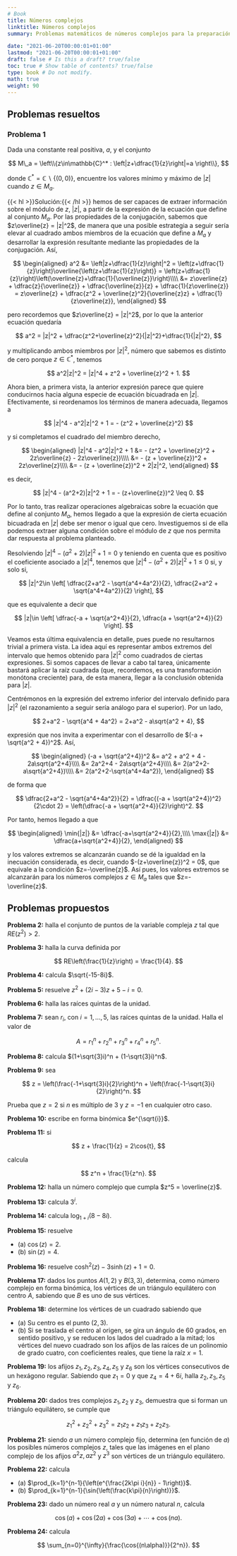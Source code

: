 ```yaml
---
# Book
title: Números complejos
linktitle: Números complejos
summary: Problemas matemáticos de números complejos para la preparación de oposiciones al cuerpo de profesores de Enseñanza Secundaria, en la especialidad de matemáticas.

date: "2021-06-20T00:00:01+01:00"
lastmod: "2021-06-20T00:00:01+01:00"
draft: false # Is this a draft? true/false
toc: true # Show table of contents? true/false
type: book # Do not modify.
math: true
weight: 90
---
```


## Problemas resueltos

### Problema 1

Dada una constante real positiva, $a$, y el conjunto 

$$
M\_a = \left\\{z\in\mathbb{C}^* : \left|z+\dfrac{1}{z}\right|=a \right\\},
$$ 

donde $\mathbb{C}^* = \mathbb{C}\backslash\{(0,0)\}$, encuentre los valores mínimo y máximo de $|z|$ cuando $z\in M_a$. 

{{< hl >}}Solución:{{< /hl >}} hemos de ser capaces de extraer información sobre el módulo de $z$, $|z|$, a partir de la expresión de la ecuación que define al conjunto $M_a$. Por las propiedades de la conjugación, sabemos que $z\overline{z} = |z|^2$, de manera que una posible estrategia a seguir sería elevar al cuadrado ambos miembros de la ecuación que define a $M_a$ y desarrollar la expresión resultante mediante las propiedades de la conjugación. Así,

$$
\begin{aligned}
a^2 &= \left|z+\dfrac{1}{z}\right|^2 = \left(z+\dfrac{1}{z}\right)\overline{\left(z+\dfrac{1}{z}\right)} = \left(z+\dfrac{1}{z}\right)\left(\overline{z}+\dfrac{1}{\overline{z}}\right)\\\\ &= z\overline{z} + \dfrac{z}{\overline{z}} + \dfrac{\overline{z}}{z} + \dfrac{1}{z\overline{z}} = z\overline{z} + \dfrac{z^2 + \overline{z}^2}{\overline{z}z} + \dfrac{1}{z\overline{z}},
\end{aligned}
$$

pero recordemos que $z\overline{z} = |z|^2$, por lo que la anterior ecuación quedaría

$$
a^2 = |z|^2 + \dfrac{z^2+\overline{z}^2}{|z|^2}+\dfrac{1}{|z|^2},
$$

y multiplicando ambos miembros por $|z|^2$, número que sabemos es distinto de cero porque $z\in\mathbb{C}^*$, tenemos

$$
a^2|z|^2 = |z|^4 + z^2 + \overline{z}^2 + 1.
$$

Ahora bien, a primera vista, la anterior expresión parece que quiere conducirnos hacia alguna especie de ecuación bicuadrada en $|z|$. Efectivamente, si reordenamos los términos de manera adecuada, llegamos a

$$
|z|^4 - a^2|z|^2 + 1 = - (z^2 + \overline{z}^2)
$$

y si completamos el cuadrado del miembro derecho,

$$
\begin{aligned}
|z|^4 - a^2|z|^2 + 1 &= - (z^2 + \overline{z}^2 + 2z\overline{z} - 2z\overline{z})\\\\ &= - (z + \overline{z})^2 + 2z\overline{z}\\\\ &= - (z + \overline{z})^2 + 2|z|^2, 
\end{aligned}
$$

es decir,

$$
|z|^4 - (a^2+2)|z|^2 + 1 = - (z+\overline{z})^2 \leq 0.
$$

Por lo tanto, tras realizar operaciones algebraicas sobre la ecuación que define al conjunto $M_a$, hemos llegado a que la expresión de cierta ecuación bicuadrada en $|z|$ debe ser menor o igual que cero. Investiguemos si de ella podemos extraer alguna condición sobre el módulo de $z$ que nos permita dar respuesta al problema planteado.

Resolviendo $|z|^4 - (a^2 + 2)|z|^2 + 1 = 0$ y teniendo en cuenta que es positivo el coeficiente asociado a $|z|^4$, tenemos que $|z|^4 - (a^2 + 2)|z|^2 + 1 \leq 0$  si, y solo si,

$$
|z|^2\in \left[
\dfrac{2+a^2 - \sqrt{a^4+4a^2}}{2}, \dfrac{2+a^2 + \sqrt{a^4+4a^2}}{2}
\right],
$$

que es equivalente a decir que

$$
|z|\in \left[
\dfrac{-a + \sqrt{a^2+4}}{2}, \dfrac{a + \sqrt{a^2+4}}{2}
\right].
$$

Veamos esta última equivalencia en detalle, pues puede no resultarnos trivial a primera vista. La idea aquí es representar ambos extremos del intervalo que hemos obtenido para $|z|^2$ como cuadrados de ciertas expresiones. Si somos capaces de llevar a cabo tal tarea, únicamente bastará aplicar la raíz cuadrada (que, recordemos, es una transformación monótona creciente) para, de esta manera, llegar a la conclusión obtenida para $|z|$.

Centrémonos en la expresión del extremo inferior del intervalo definido para $|z|^2$ (el razonamiento a seguir sería análogo para el superior). Por un lado,

$$
2+a^2 - \sqrt{a^4 + 4a^2} = 2+a^2 - a\sqrt{a^2 + 4},
$$ 

expresión que nos invita a experimentar con el desarrollo de $(-a + \sqrt{a^2 + 4})^2$. Así,

$$
\begin{aligned}
(-a + \sqrt{a^2+4})^2 &= a^2 + a^2 + 4 - 2a\sqrt{a^2+4}\\\\ &= 2a^2+4 - 2a\sqrt{a^2+4}\\\\ &= 2(a^2+2-a\sqrt{a^2+4})\\\\ &= 2(a^2+2-\sqrt{a^4+4a^2}),
\end{aligned}
$$

de forma que

$$
\dfrac{2+a^2 - \sqrt{a^4+4a^2}}{2} = \dfrac{(-a + \sqrt{a^2+4})^2}{2\cdot 2} = \left(\dfrac{-a + \sqrt{a^2+4}}{2}\right)^2.
$$

Por tanto, hemos llegado a que

$$
\begin{aligned}
\min{|z|} &= \dfrac{-a+\sqrt{a^2+4}}{2},\\\\ \max{|z|} &= \dfrac{a+\sqrt{a^2+4}}{2},
\end{aligned}
$$

y los valores extremos se alcanzarán cuando se dé la igualdad en la inecuación considerada, es decir, cuando $-(z+\overline{z})^2 = 0$, que equivale a la condición $z=-\overline{z}$. Así pues, los valores extremos se alcanzarán para los números complejos $z\in M_a$ tales que $z=-\overline{z}$.

## Problemas propuestos

**Problema 2:** halla el conjunto de puntos de la variable compleja $z$ tal que $RE(z^2) > 2$.

**Problema 3:** halla la curva definida por

$$
RE\left(\frac{1}{z}\right) = \frac{1}{4}.
$$

**Problema 4:** calcula $\sqrt{-15-8i}$.

**Problema 5:** resuelve $z^2 + (2i - 3)z + 5-i = 0$.

**Problema 6:** halla las raíces quintas de la unidad.

**Problema 7:** sean $r_i$, con $i=1,\ldots,5$, las raíces quintas de la unidad. Halla el valor de 

$$
A = r_1^n + r_2^n + r_3^n + r_4^n + r_5^n.
$$

**Problema 8:** calcula $(1+\sqrt{3}i)^n + (1-\sqrt{3}i)^n$.

**Problema 9:** sea

$$
z = \left(\frac{-1+\sqrt{3}i}{2}\right)^n + \left(\frac{-1-\sqrt{3}i}{2}\right)^n.
$$

Prueba que $z=2$ si $n$ es múltiplo de $3$ y $z=-1$ en cualquier otro caso.

**Problema 10:** escribe en forma binómica $e^{\sqrt{i}}$.

**Problema 11:** si 

$$
z + \frac{1}{z} = 2\cos{t},
$$ 

calcula 

$$
z^n + \frac{1}{z^n}.
$$

**Problema 12:** halla un número complejo que cumpla $z^5 = \overline{z}$.

**Problema 13:** calcula $3^i$.

**Problema 14:** calcula $\log_{1 + i}{(8 - 8i)}$.

**Problema 15:** resuelve

- (a) $\cos{(z)} = 2$.
- (b) $\sin{(z)} = 4$.

**Problema 16:** resuelve $\cosh^2{(z)} - 3\sinh{(z)} + 1 = 0$.

**Problema 17:** dados los puntos $A(1, 2)$ y $B(3,3)$, determina, como número complejo en forma binómica, los vértices de un triángulo equilátero con centro $A$, sabiendo que $B$ es uno de sus vértices.

**Problema 18:** determine los vértices de un cuadrado sabiendo que

- (a) Su centro es el punto $(2, 3)$.
- (b) Si se traslada el centro al origen, se gira un ángulo de $60$ grados, en sentido positivo, y se reducen los lados del cuadrado a la mitad; los vértices del nuevo cuadrado son los afijos de las raíces de un polinomio de grado cuatro, con coeficientes reales, que tiene la raíz $x = 1$.

**Problema 19:** los afijos $z_1, z_2, z_3, z_4, z_5$ y $z_6$ son los vértices consecutivos de un hexágono regular. Sabiendo que $z_1 = 0$ y que $z_4 = 4 + 6i$, halla $z_2, z_3, z_5$ y $z_6$.

**Problema 20:** dados tres complejos $z_1, z_2$ y $z_3$, demuestra que si forman un triángulo equilátero, se cumple que

$$
z_1^2 + z_2^2 + z_3^2 = z_1z_2 + z_1z_3 + z_2z_3.
$$

**Problema 21:** siendo $a$ un número complejo fijo, determina (en función de $a$) los posibles números complejos $z$, tales que las imágenes en el plano complejo de los afijos $a^2z, az^2$ y $z^3$ son vértices de un triángulo equilátero.

**Problema 22:** calcula

- (a) $\prod_{k=1}^{n-1}{\left(e^{\frac{2k\pi i}{n}} - 1\right)}$.
- (b) $\prod_{k=1}^{n-1}{\sin{\left(\frac{k\pi}{n}\right)}}$.

**Problema 23:** dado un número real $a$ y un número natural $n$, calcula

$$
\cos{(a)} + \cos{(2a)} + \cos{(3a)} + \cdots + \cos{(na)}.
$$

**Problema 24:** calcula

$$
\sum_{n=0}^{\infty}{\frac{\cos{(n\alpha)}}{2^n}}.
$$
